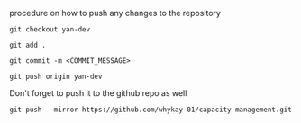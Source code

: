 procedure on how to push any changes to the repository

```
git checkout yan-dev
```

```
git add .
```

```
git commit -m <COMMIT_MESSAGE>
```

```
git push origin yan-dev
```


Don't forget to push it to the github repo as well
```
git push --mirror https://github.com/whykay-01/capacity-management.git
```

